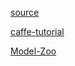 [source](https://github.com/BVLC/caffe)

[caffe-tutorial](https://github.com/BVLC/caffe-tutorial)

[Model-Zoo](https://github.com/BVLC/caffe/wiki/Model-Zoo)
